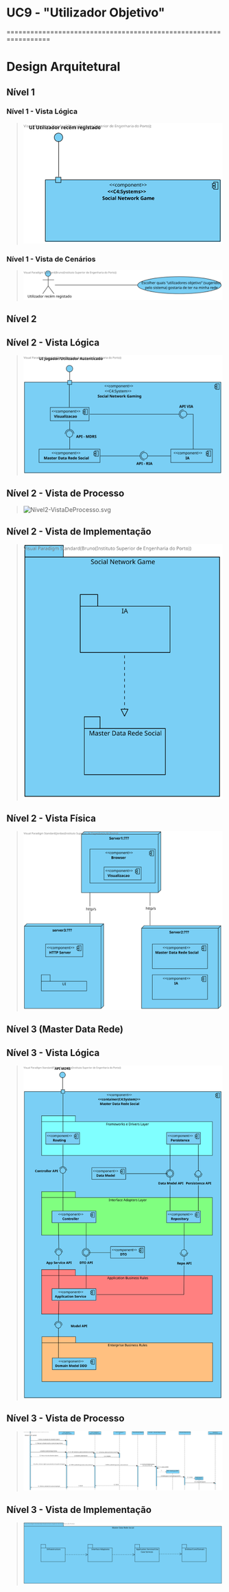 # UC9 - "Utilizador Objetivo"
=================================================================

# Design Arquitetural

## Nível 1

### Nível 1 - Vista Lógica

> ![Nivel1-VistaLogica.svg](Nivel1-VistaLogica.svg)

### Nível 1 - Vista de Cenários

> ![Nivel1-VistaDeCenarios.svg](Nivel1-VistaDeCenarios.svg)


## Nível 2

## Nível 2 - Vista Lógica

> ![Nivel2-VistaLogica.svg](Nivel2-VistaLogica.svg)

## Nível 2 - Vista de Processo

> ![Nível2-VistaDeProcesso.svg](Nível2-VistaDeProcesso.svg)

## Nível 2 - Vista de Implementação

> ![Nivel2-VistaImplementacao.svg](Nivel2-VistaImplementacao.svg)

## Nível 2 - Vista Física

> ![Nivel2-VistaFisica.svg](Nivel2-VistaFisica.svg)


## Nível 3 (Master Data Rede)

## Nível 3 - Vista Lógica

> ![Nivel3-VistaLogica.svg](Nivel3-VistaLogica.svg)

## Nível 3 - Vista de Processo

> ![Nivel3-VistaProcesso.svg](Nivel3-VistaProcesso.svg)

## Nível 3 - Vista de Implementação

> ![Nivel3-VistaDeImplementacao.svg](Nivel3-VistaDeImplementacao.svg)

